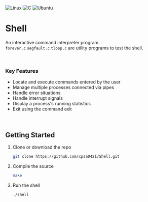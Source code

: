 ![Linux](https://img.shields.io/badge/Linux-FCC624?style=for-the-badge&logo=linux&logoColor=black) ![C](https://img.shields.io/badge/c-%2300599C.svg?style=for-the-badge&logo=c&logoColor=white) ![Ubuntu](https://img.shields.io/badge/Ubuntu-E95420?style=for-the-badge&logo=ubuntu&logoColor=white)    
# Shell
An interactive command interpreter program.   
`forever.c` `segfault.c` `tloop.c` are utility programs to test the shell.  

<br />

### Key Features
* Locate and execute commands entered by the user
* Manage multiple processes connected via pipes
* Handle error situations
* Handle interrupt signals
* Display a process's running statistics
* Exit using the command exit

<br />

## Getting Started

1. Clone or download the repo
   ```sh
   git clone https://github.com/xpsa0421/Shell.git
   ```
2. Compile the source
   ```sh
   make
   ```
3. Run the shell
   ```sh
   ./shell
   ```
